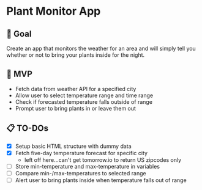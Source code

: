# Plant Monitor App

## 🎯 Goal

Create an app that monitors the weather for an area and will simply tell you whether or not to bring your plants inside for the night.

## 📌 MVP

- Fetch data from weather API for a specified city
- Allow user to select temperature range and time range
- Check if forecasted temperature falls outside of range
- Prompt user to bring plants in or leave them out

## 📋 TO-DOs

- [x] Setup basic HTML structure with dummy data
- [x] Fetch five-day temperature forecast for specific city
  - left off here...can't get tomorrow.io to return US zipcodes only
- [ ] Store min-temperature and max-temperature in variables
- [ ] Compare min-/max-temperatures to selected range
- [ ] Alert user to bring plants inside when temperature falls out of range
